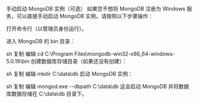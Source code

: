 手动启动 MongoDB 实例（可选）
如果您不想将 MongoDB 注册为 Windows 服务，可以直接手动启动 MongoDB 实例。请按照以下步骤操作：

打开命令行（以管理员身份运行）。

进入 MongoDB 的 bin 目录：

sh
复制
编辑
cd C:\Program Files\mongodb-win32-x86_64-windows-5.0.19\bin
创建数据库存储目录（如果还没有创建）：

sh
复制
编辑
mkdir C:\data\db
启动 MongoDB 实例：

sh
复制
编辑
mongod.exe --dbpath C:\data\db
这会启动 MongoDB 并将数据库数据存储在 C:\data\db 目录下。
